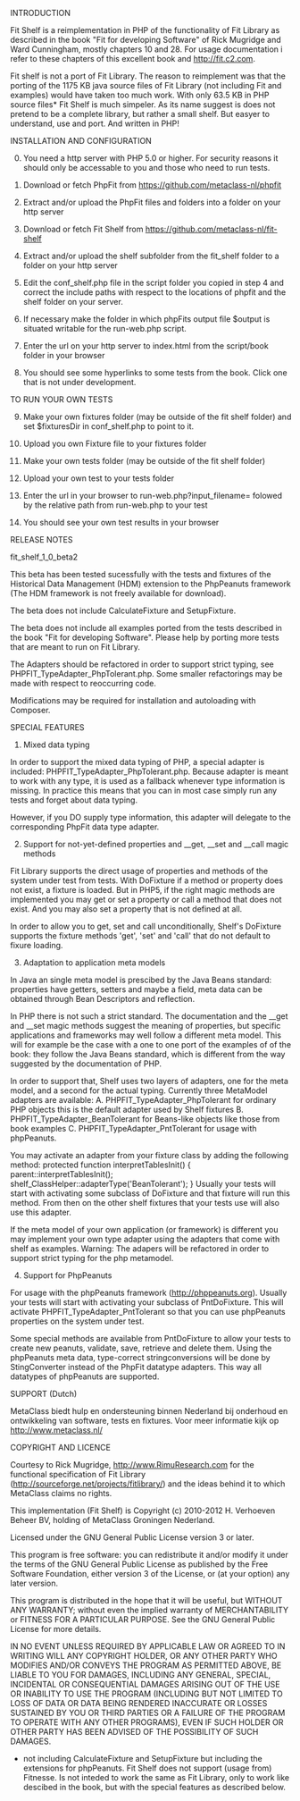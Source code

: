 INTRODUCTION

Fit Shelf is a reimplementation in PHP of the functionality of Fit Library as 
described in the book "Fit for developing Software" of Rick Mugridge
and Ward Cunningham, mostly chapters 10 and 28. For usage documentation
i refer to these chapters of this excellent book and http://fit.c2.com.

Fit shelf is not a port of Fit Library. The reason to reimplement was
that the porting of the  1175 KB java source files of Fit Library 
(not including Fit and examples) would have taken too much work. 
With only 63.5 KB in PHP source files* Fit Shelf is much simpeler. 
As its name suggest is does not pretend to be a complete library,
but rather a small shelf. But easyer to understand, use and port.
And written in PHP!

  
INSTALLATION AND CONFIGURATION

0. You need a http server with PHP 5.0 or higher. For security reasons it should only be accessable 
   to you and those who need to run tests.

1. Download or fetch PhpFit from https://github.com/metaclass-nl/phpfit

2. Extract and/or upload the PhpFit files and folders into a folder on your http server

3. Download or fetch Fit Shelf from https://github.com/metaclass-nl/fit-shelf

4.  Extract and/or upload the shelf subfolder from the fit_shelf folder to a folder on your http server

5. Edit the conf_shelf.php file in the script folder you copied in step 4 and correct the include paths
   with respect to the locations of phpfit and the shelf folder on your server.
   
6. If necessary make the folder in which phpFits output file $output is situated 
   writable for the  run-web.php script.

7. Enter the url on your http server to index.html from the script/book folder in your browser

8. You should see some hyperlinks to some tests from the book. Click one that is not under development.


TO RUN YOUR OWN TESTS

9. Make your own fixtures folder (may be outside of the fit shelf folder)
   and set $fixturesDir in conf_shelf.php to point to it.
   
10. Upload you own Fixture file to your fixtures folder

11. Make your own tests folder  (may be outside of the fit shelf folder)

12. Upload your own test to your tests folder 
   
11. Enter the url in your browser to run-web.php?input_filename= folowed by the relative 
    path from run-web.php to your test
    
12. You should see your own test results in your browser 


RELEASE NOTES

fit_shelf_1_0_beta2

This beta has been tested sucessfully with the tests and fixtures of the 
Historical Data Management (HDM) extension to the PhpPeanuts framework
(The HDM framework is not freely available for download).

The beta does not include CalculateFixture and SetupFixture.

The beta does not include all examples ported from the tests described 
in the book "Fit for developing Software". Please help by porting more
tests that are meant to run on Fit Library.

The Adapters should be refactored in order to support strict typing,
see PHPFIT_TypeAdapter_PhpTolerant.php.
Some smaller refactorings may be made with respect to reoccurring code.

Modifications may be required for installation and autoloading with Composer.


   
SPECIAL FEATURES

1. Mixed data typing

In order to support the mixed data typing of PHP, a special adapter
is included: PHPFIT_TypeAdapter_PhpTolerant.php. Because adapter is
meant to work with any type, it is used as a fallback whenever 
type information is missing. In practice this means that
you can in most case simply run any tests and forget about data typing.

However, if you DO supply type information, this adapter will delegate
to the corresponding PhpFit data type adapter.

2. Support for not-yet-defined properties and __get, __set and __call magic methods

Fit Library supports the direct usage of properties and methods
of the system under test from tests. With DoFixture if a method or
property does not exist, a fixture is loaded. But in PHP5, 
if the right magic methods are implemented you may
get or set a property or call a method that does not exist. 
And you may also set a property that is not defined at all.

In order to allow you to get, set and call unconditionally, 
Shelf's DoFixture supports the fixture methods 'get', 'set' and 'call' 
that do not default to fixure loading. 

3. Adaptation to application meta models

In Java an single meta model is prescibed by the Java Beans standard:
properties have getters, setters and maybe a field, meta data can be
obtained through Bean Descriptors and reflection.

In PHP there is not such a strict standard. The documentation and the
__get and __set magic methods suggest the meaning of properties,
but specific applications and frameworks may well follow a different 
meta model. This will for example be the case with a one to one port
of the examples of of the book: they follow the Java Beans standard,
which is different from the way suggested by the documentation of PHP.

In order to support that, Shelf uses two layers of adapters, one 
for the meta model, and a second for the actual typing. Currently
three MetaModel adapters are available:
A. PHPFIT_TypeAdapter_PhpTolerant for ordinary PHP objects
   this is the default adapter used by Shelf fixtures
B. PHPFIT_TypeAdapter_BeanTolerant for Beans-like objects 
   like those from book examples
C. PHPFIT_TypeAdapter_PntTolerant for usage with phpPeanuts.

You may activate an adapter from your fixture class by adding the following method:
	protected function interpretTablesInit() {
		parent::interpretTablesInit();
		shelf_ClassHelper::adapterType('BeanTolerant');
	}
Usually your tests will start with activating some subclass of DoFixture and 
that fixture will run this method. From then on the other shelf fixtures that 
your tests use will also use this adapter.

If the meta model of your own application (or framework) is different
you may implement your own type adapter using the adapters that come
with shelf as examples. Warning: The adapers will be refactored in order
to support strict typing for the php metamodel.

4. Support for PhpPeanuts

For usage with the phpPeanuts framework (http://phppeanuts.org).
Usually your tests will start with activating 
your subclass of PntDoFixture. This will activate PHPFIT_TypeAdapter_PntTolerant
so that you can use phpPeanuts properties on the system under test.

Some special methods are available from PntDoFixture to allow your tests
to create new peanuts, validate, save, retrieve and delete them. Using the
phpPeanuts meta data, type-correct stringconversions will be done by
StingConverter instead of the PhpFit datatype adapters. This way all
datatypes of phpPeanuts are supported.


SUPPORT (Dutch)

MetaClass biedt hulp en ondersteuning binnen Nederland bij onderhoud 
en ontwikkeling van software, tests en fixtures. 
Voor meer informatie kijk op http://www.metaclass.nl/


COPYRIGHT AND LICENCE

Courtesy to Rick Mugridge, http://www.RimuResearch.com for the 
functional specification of Fit Library (http://sourceforge.net/projects/fitlibrary/) 
and the ideas behind it to which MetaClass claims no rights.
 
This implementation (Fit Shelf) is Copyright (c) 2010-2012 H. Verhoeven Beheer BV, 
holding of MetaClass Groningen Nederland.

Licensed under the GNU General Public License version 3 or later.

This program is free software: you can redistribute it and/or modify
it under the terms of the GNU General Public License as published by
the Free Software Foundation, either version 3 of the License, or
(at your option) any later version.

This program is distributed in the hope that it will be useful,
but WITHOUT ANY WARRANTY; without even the implied warranty of
MERCHANTABILITY or FITNESS FOR A PARTICULAR PURPOSE.  See the
GNU General Public License for more details.

IN NO EVENT UNLESS REQUIRED BY APPLICABLE LAW OR AGREED TO IN WRITING
WILL ANY COPYRIGHT HOLDER, OR ANY OTHER PARTY WHO MODIFIES AND/OR CONVEYS
THE PROGRAM AS PERMITTED ABOVE, BE LIABLE TO YOU FOR DAMAGES, INCLUDING ANY
GENERAL, SPECIAL, INCIDENTAL OR CONSEQUENTIAL DAMAGES ARISING OUT OF THE
USE OR INABILITY TO USE THE PROGRAM (INCLUDING BUT NOT LIMITED TO LOSS OF
DATA OR DATA BEING RENDERED INACCURATE OR LOSSES SUSTAINED BY YOU OR THIRD
PARTIES OR A FAILURE OF THE PROGRAM TO OPERATE WITH ANY OTHER PROGRAMS),
EVEN IF SUCH HOLDER OR OTHER PARTY HAS BEEN ADVISED OF THE POSSIBILITY OF
SUCH DAMAGES.


* not including CalculateFixture and SetupFixture but including the extensions for phpPeanuts. 
  Fit Shelf does not support (usage from) Fitnesse. Is not inteded to work the
  same as Fit Library, only to work like descibed in the book, but with the 
  special features as described below.

